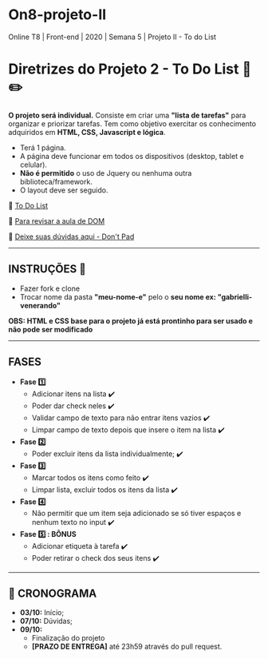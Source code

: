 # On8-projeto-II
 Online T8 | Front-end | 2020 | Semana 5 | Projeto II - To do List 
 # Diretrizes do Projeto 2 - To Do List :page_facing_up: :pencil2:

**O projeto será individual.**
Consiste em criar uma **"lista de tarefas"** para organizar e priorizar tarefas.
Tem como objetivo exercitar os conhecimento adquiridos em **HTML, CSS, Javascript e lógica**.
- Terá 1 página.
- A página deve funcionar em todos os dispositivos (desktop, tablet e celular).
- **Não é permitido** o uso de Jquery ou nenhuma outra biblioteca/framework.
- O layout deve ser seguido.

:pushpin: [To Do List](https://projeto-todo-list-reprograma.netlify.app/)


:pushpin: [Para revisar a aula de DOM](https://github.com/gabriellivenerando/On8-javascript-i)


:pushpin: [Deixe suas dúvidas aqui - Don't Pad](http://dontpad.com/todolistprojeto)

--------------
## INSTRUÇÕES :loudspeaker:

- Fazer fork e clone
- Trocar nome da pasta **"meu-nome-e"** pelo o **seu nome ex: "gabrielli-venerando"**

**OBS: HTML e CSS base para o projeto já está prontinho para ser usado e não pode ser modificado** 

--------------

## FASES
- **Fase :one:**
    - Adicionar itens na lista ✔️
    - Poder dar check neles ✔️
    - Validar campo de texto para não entrar itens vazios ✔️
    - Limpar campo de texto depois que insere o item na lista ✔️
- **Fase :two:**
    - Poder excluir itens da lista individualmente; ✔️
- **Fase :three:**
    - Marcar todos os itens como feito ✔️
    - Limpar lista, excluir todos os itens da lista ✔️
- **Fase :four:**	
    - Não permitir que um item seja adicionado se só tiver espaços e nenhum texto no input ✔️
- **Fase :five: : BÔNUS**
    - Adicionar etiqueta à tarefa ✔️
    - Poder retirar o check dos seus itens ✔️


--------------

## :calendar: CRONOGRAMA
- **03/10:** Início;
- **07/10:** Dúvidas;
- **09/10:** 
    - Finalização do projeto
    - **[PRAZO DE ENTREGA]** até 23h59 através do pull request.
    




